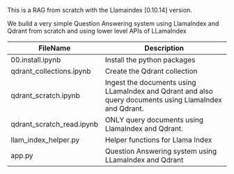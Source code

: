This is a RAG from scratch with the Llamaindex [0.10.14] version. 

We build a very simple Question Answering system using LlamaIndex and Qdrant from scratch and using lower level APIs of LLamaIndex

|  FileName  |  Description |                  
|---|---|                       
| 00.install.ipynb  |   Install the python packages     
| qdrant_collections.ipynb  |   Create the Qdrant collection        
| qdrant_scratch.ipynb  |   Ingest the documents using LLamaIndex and Qdrant and also query documents using LlamaIndex and Qdrant.  |        
| qdrant_scratch_read.ipynb  |   ONLY query documents using LlamaIndex and Qdrant.  |       
| llam_index_helper.py  |   Helper functions for Llama Index  |      
| app.py  |   Question Answering system using LLamaIndex and Qdrant  |    